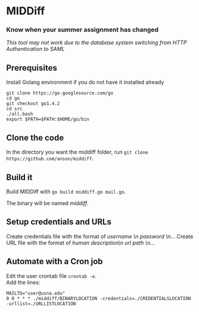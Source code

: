 # MIDDiff
### Know when your summer assignment has changed
*This tool may not work due to the database system switching from HTTP Authentication to SAML*

## Prerequisites
Install Golang environment if you do not have it installed already<br/>
```
git clone https://go.googlesource.com/go
cd go
git checkout go1.4.2
cd src
./all.bash
export $PATH=$PATH:$HOME/go/bin
```

## Clone the code
In the directory you want the middiff folder, run `git clone https://github.com/anson/middiff`. 

## Build it
Build MIDDiff with `go build middiff.go mail.go`.

The binary will be named _middiff_.

## Setup credentials and URLs
Create credentials file with the format of *username \n password \n*...
Create URL file with the format of *human description\n url path \n*...

## Automate with a Cron job
Edit the user crontab file `crontab -e`.  
Add the lines:

```
MAILTO="user@usna.edu"
0 0 * * * ./middiff/BINARYLOCATION -credentials=./CREDENTIALSLOCATION -urllist=./URLLISTLOCATION
```
